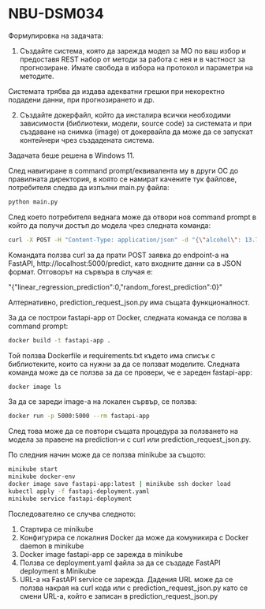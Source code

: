 # NBU-DSM034

Формулировка на задачата:
1. Създайте система, която да зарежда модел за МО по ваш избор и предоставя REST набор от методи за работа с нея и в частност за прогнозиране. Имате свобода в избора на протокол и параметри на методите.

Системата трябва да издава адекватни грешки при некоректно подадени данни, при прогнозирането и др.

2. Създайте докерфайл, който да инсталира всички необходими зависимости (библиотеки, модели, source code) за системата и при създаване на снимка (image) от докервайла да може да се запускат контейнери чрез създадената система.


Задачата беше решена в Windows 11.

След навигиране в command prompt/еквивалента му в други ОС до правилната директория, в която се намират качените тук файлове, потребителя следва да изпълни main.py файла:

``` bash
python main.py
```

След което потребителя веднага може да отвори нов command prompt в който да получи достъп до модела чрез следната команда:

``` bash
curl -X POST -H "Content-Type: application/json" -d "{\"alcohol\": 13.75, \"malic_acid\": 1.73, \"ash\": 2.41, \"alcalinity_of_ash\": 16.0, \"magnesium\": 89.0, \"total_phenols\": 2.6, \"flavanoids\": 2.76, \"nonflavanoid_phenols\": 0.29, \"proanthocyanins\": 1.81, \"color_intensity\": 5.6, \"hue\": 1.15, \"od280_od315_of_diluted_wines\": 2.9, \"proline\": 1320.0}" http://localhost:5000/predict
```

Kомандата ползва curl за да прати POST заявка до endpoint-a на FastAPI, http://localhost:5000/predict, като входните данни са в JSON формат. Отговорът на сървъра в случая е: 

"{"linear_regression_prediction":0,"random_forest_prediction":0}"

Алтернативно, prediction_request_json.py има същата функционалност.

За да се построи fastapi-app от Docker, следната команда се ползва в command prompt:
``` bash
docker build -t fastapi-app .
```
Той ползва Dockerfile и requirements.txt където има списък с библиотеките, които са нужни за да се ползват моделите. Следната команда може да се ползва за да се провери, че е зареден fastapi-app:

``` bash
docker image ls
```

За да се зареди image-а на локален сървър, се ползва:
``` bash
docker run -p 5000:5000 --rm fastapi-app
```
След това може да се повтори същата процедура за ползването на модела за правене на prediction-и с curl или prediction_request_json.py.

По следния начин може да се ползва minikube за същото:

``` bash
minikube start
minikube docker-env
docker image save fastapi-app:latest | minikube ssh docker load
kubectl apply -f fastapi-deployment.yaml
minikube service fastapi-deployment
```
Последователно се случва следното:
1. Стартира се minikube
2. Конфигурира се локалния Docker да може да комуникира с Docker daemon в minikube 
3. Docker image fastapi-app се зарежда в minikube
4. Ползва се deployment.yaml файла за да се създаде FastAPI deployment в Minikube
5. URL-а на FastAPI service се зарежда. Дадения URL може да се ползва накрая на curl кода или с prediction_request_json.py като се смени URL-a, който е записан в prediction_request_json.py
